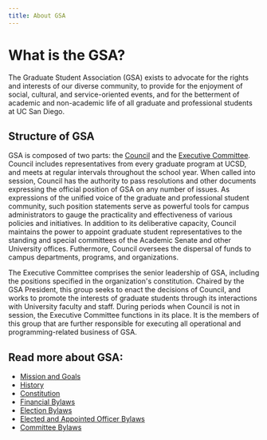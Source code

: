 ```yaml
---
title: About GSA
---
```


# What is the GSA? 

The Graduate Student Association (GSA) exists to advocate for the rights and interests of our diverse community,
to provide for the enjoyment of social, cultural, and service-oriented events,
and for the betterment of academic and non-academic life of all graduate and professional students at UC San Diego.

## Structure of GSA

GSA is composed of two parts: the [Council](/council) and the [Executive Committee](/excom).
Council includes representatives from every graduate program at UCSD,
and meets at regular intervals throughout the school year.
When called into session, Council has the authority to pass resolutions and other documents expressing the official position of GSA on any number of issues.
As expressions of the unified voice of the graduate and professional student community,
such position statements serve as powerful tools for campus administrators to gauge the practicality and effectiveness of various policies and initiatives.
In addition to its deliberative capacity,
Council maintains the power to appoint graduate student representatives to the standing and special committees of the Academic Senate and other University offices.
Futhermore, Council oversees the dispersal of funds to campus departments, programs, and organizations.

The Executive Committee comprises the senior leadership of GSA,
including the positions specified in the organization's constitution.
Chaired by the GSA President, this group seeks to enact the decisions of Council,
and works to promote the interests of graduate students through its interactions with University faculty and staff.
During periods when Council is not in session, the Executive Committee functions in its place.
It is the members of this group that are further responsible for
executing all operational and programming-related business of GSA.

## Read more about GSA:

 - [Mission and Goals](/mission)
 - [History](/history)
 - [Constitution](/constitution)
 - [Financial Bylaws](/bylaws/financial)
 - [Election Bylaws](/bylaws/election)
 - [Elected and Appointed Officer Bylaws](/bylaws/officer)
 - [Committee Bylaws](/bylaws/committee)
